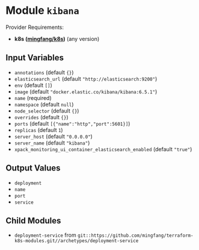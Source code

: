 
# Module `kibana`

Provider Requirements:
* **k8s ([mingfang/k8s](https://registry.terraform.io/providers/mingfang/k8s/latest))** (any version)

## Input Variables
* `annotations` (default `{}`)
* `elasticsearch_url` (default `"http://elasticsearch:9200"`)
* `env` (default `[]`)
* `image` (default `"docker.elastic.co/kibana/kibana:6.5.1"`)
* `name` (required)
* `namespace` (default `null`)
* `node_selector` (default `{}`)
* `overrides` (default `{}`)
* `ports` (default `[{"name":"http","port":5601}]`)
* `replicas` (default `1`)
* `server_host` (default `"0.0.0.0"`)
* `server_name` (default `"kibana"`)
* `xpack_monitoring_ui_container_elasticsearch_enabled` (default `"true"`)

## Output Values
* `deployment`
* `name`
* `port`
* `service`

## Child Modules
* `deployment-service` from `git::https://github.com/mingfang/terraform-k8s-modules.git//archetypes/deployment-service`

